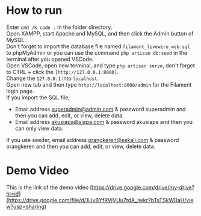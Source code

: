 # How to run
Enter ```cmd /k code .``` in the folder directory.<br>
Open XAMPP, start Apache and MySQL, and then click the Admin button of MySQL.<br>
Don't forget to import the database file named ```filament_livewire_web.sql``` to phpMyAdmin or you can use the command ```php artisan db:seed``` in the terminal after you opened VSCode.<br>
Open VSCode, open new terminal, and type ```php artisan serve```, don't forget to CTRL + click the ```[http://127.0.0.1:8000]```.<br>
Change the ```127.0.0.1``` into ```localhost```.<br>
Open new tab and then type ```http://localhost:8000/admin``` for the Filament login page.<br>
If you import the SQL file, 
- Email address superadmin@admin.com & password superadmin and then you can add, edit, or view, delete data.
- Email address akusiapa@siapa.com & password akusiapa and then you can only view data.<br>

If you use seeder, email address orangkeren@sekali.com & password orangkeren and then you can add, edit, or view, delete data.

# Demo Video
This is the link of the demo video [https://drive.google.com/drive/my-drive?hl=id](https://drive.google.com/file/d/1iJvBYfRVjVUu7tdA_Iwkr7bTsTSkWBaH/view?usp=sharing)

